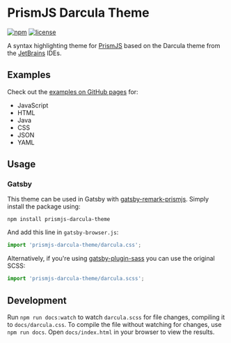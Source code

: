 # PrismJS Darcula Theme

[![npm](https://img.shields.io/npm/v/prismjs-darcula-theme.svg)](https://www.npmjs.com/package/prismjs-darcula-theme)
[![license](https://img.shields.io/npm/l/prismjs-darcula-theme.svg)](https://www.npmjs.com/package/prismjs-darcula-theme)

A syntax highlighting theme for [PrismJS] based on the Darcula theme from the [JetBrains] IDEs.

## Examples

Check out the [examples on GitHub pages](https://lucascorpion.github.io/prismjs-darcula-theme) for:

- JavaScript
- HTML
- Java
- CSS
- JSON
- YAML

## Usage

### Gatsby

This theme can be used in Gatsby with [gatsby-remark-prismjs]. Simply install the package using:

```shell
npm install prismjs-darcula-theme
```

And add this line in `gatsby-browser.js`:

```js
import 'prismjs-darcula-theme/darcula.css';
```

Alternatively, if you're using [gatsby-plugin-sass] you can use the original SCSS:

```js
import 'prismjs-darcula-theme/darcula.scss';
```

## Development

Run `npm run docs:watch` to watch `darcula.scss` for file changes, compiling it to `docs/darcula.css`. To compile the file without watching for changes, use `npm run docs`. Open `docs/index.html` in your browser to view the results.

[PrismJS]: https://prismjs.com
[JetBrains]: https://www.jetbrains.com
[gatsby-remark-prismjs]: https://www.gatsbyjs.org/packages/gatsby-remark-prismjs
[gatsby-plugin-sass]: https://www.gatsbyjs.org/packages/gatsby-plugin-sass